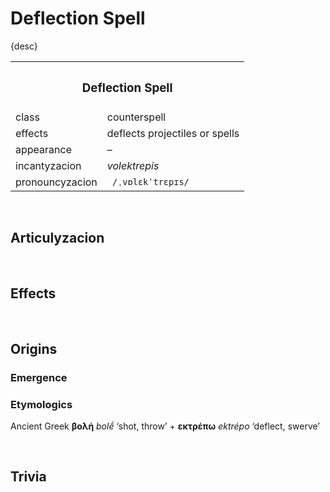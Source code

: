 # Deflection Spell

{desc}


<table>
  <tr>
    <th colspan="2"> <h3> Deflection Spell </h3> </th>
  </tr>
  <tr>
    <td> class </td>
    <td> counterspell </td>
  </th>
  <tr>
    <td> effects </td>
    <td> deflects projectiles or spells </td>
  </tr>
  <tr>
    <td> appearance </td>
    <td> – </td>
  </tr>
  <tr>
    <td> incantyzacion </td>
    <td> <em> volektrepis </em> </td>
  </tr>
  <tr>
    <td> pronouncyzacion </td>
    <td> <code> /ˌvɒlɛkˈtrɛpɪs/ </code> </td>
  </tr>
</table>


<br>


## Articulyzacion


<br>


## Effects


<br>


## Origins

### Emergence

### Etymologics
Ancient Greek **βολή** *bolḗ* ‘shot, throw’ + **εκτρέπω** *ektrépo* ‘deflect, swerve’


<br>


## Trivia
